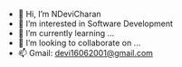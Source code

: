- 👋 Hi, I’m NDeviCharan
- 👀 I’m interested in Software Development
- 🌱 I’m currently learning ...
- 💞️ I’m looking to collaborate on ...
- 📫 Gmail: devi16062001@gmail.com

<!---
NDeviCharan/NDeviCharan is a ✨ special ✨ repository because its `README.md` (this file) appears on your GitHub profile.
You can click the Preview link to take a look at your changes.
--->
